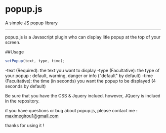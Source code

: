 # popup.js
A simple JS popup library

_______________________________________________

popup.js is a Javascript plugin who can display litle popup at the top of your screen.

##Usage

```javascript
setPopup(text, type, time);
```

-text (Required): the text you want to display 
-type (Facultative): the type of your popup : default, warning, danger or info ("default" by default)
-time (Facultative): the time (in seconds) you want the popup to be displayed (4 seconds by default)

Be sure that you have the CSS & Jquery inclued. however, JQuery is inclued in the repository.

if you have questions or bug about popup.js, please contact me : maximegirou1@gmail.com

thanks for using it !
